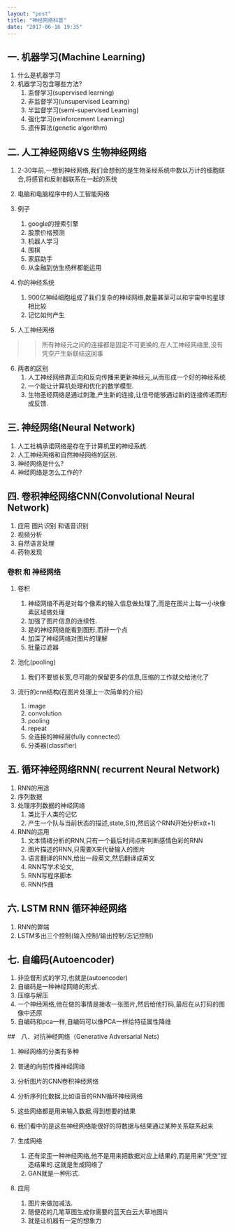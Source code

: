 ```yaml
---
layout: "post"
title: "神经网络科普"
date: "2017-06-16 19:35"
---
```


## 一. 机器学习(Machine Learning)
1. 什么是机器学习
2. 机器学习包含哪些方法?
    1. 监督学习(supervised learning)
    2. 非监督学习(unsupervised Learning)
    3. 半监督学习(semi-supervised Learning)
    4. 强化学习(reinforcement Learning)
    5. 遗传算法(genetic algorithm)

## 二. 人工神经网络VS 生物神经网络
1. 2-30年前,一想到神经网络,我们会想到的是生物圣经系统中数以万计的细胞联合,将感官和反射器联系在一起的系统
2. 电脑和电脑程序中的人工智能网络
3. 例子
    1. google的搜索引擎
    2. 股票价格预测
    3. 机器人学习
    4. 围棋
    5. 家庭助手
    6. 从金融到仿生杨样都能运用

4. 你的神经系统
    1. 900亿神经细胞组成了我们复杂的神经网络,数量甚至可以和宇宙中的星球相比较
    2. 记忆如何产生

5. 人工神经网络
>> 所有神经元之间的连接都是固定不可更换的,在人工神经网络里,没有凭空产生新联结这回事

6. 两者的区别
    1. 人工神经网络靠正向和反向传播来更新神经元,从而形成一个好的神经系统
    2. 一个能让计算机处理和优化的数学模型.
    3. 生物圣经网络是通过刺激,产生新的连接,让信号能够通过新的连接传递而形成反馈.

## 三. 神经网络(Neural Network)
1. 人工社楠承诺网络是存在于计算机里的神经系统.
2. 人工神经网络和自然神经网络的区别.
3. 神经网络是什么?
4. 神经网络是怎么工作的?

## 四. 卷积神经网络CNN(Convolutional Neural Network)
1. 应用 图片识别 和语音识别
2. 视频分析
3. 自然语言处理
4. 药物发现

### 卷积 和 神经网络
1. 卷积  
    1. 神经网络不再是对每个像素的输入信息做处理了,而是在图片上每一小块像素区域做处理
    2. 加强了图片信息的连续性.
    3. 是的神经网络能看到图形,而非一个点
    4. 加深了神经网络对图片的理解
    5. 批量过滤器
2. 池化(pooling)
    1. 我们不要锁长宽,尽可能的保留更多的信息,压缩的工作就交给池化了

2. 流行的cnn结构(在图片处理上一次简单的介绍)
    1. image
    2. convolution
    3. pooling
    4. repeat
    5. 全连接的神经层(fully connected)
    6. 分类器(classifier)

## 五. 循环神经网络RNN( recurrent Neural Network)
1. RNN的用途
2. 序列数据
3. 处理序列数据的神经网络
    1. 类比于人类的记忆
    2. 产生一个队与当前状态的描述,state,S(t),然后这个RNN开始分析x(t+1)
4. RNN的运用
    1. 文本情绪分析的RNN,只有一个最后时间点来判断感情色彩的RNN
    2. 图片描述的RNN,只需要X来代替输入的图片
    3. 语言翻译的RNN,给出一段英文,然后翻译成英文
    4. RNN写学术论文,
    5. RNN写程序脚本
    6. RNN作曲

## 六. LSTM RNN 循环神经网络
1. RNN的弊端
2. LSTM多出三个控制(输入控制/输出控制/忘记控制)

## 七. 自编码(Autoencoder)
1. 非监督形式的学习,也就是(autoencoder)
2. 自编码是一种神经网络的形式.
3. 压缩与解压
4. 一个神经网络,他在做的事情是接收一张图片,然后给他打码,最后在从打码的图像中还原
5. 自编码和pca一样,自编码可以像PCA一样给特征属性降维

##　八．对抗神经网络（Generative Adversarial Nets)
1. 神经网络的分类有多种
2. 普通的向前传播神经网络
3. 分析图片的CNN卷积神经网络
4. 分析序列化数据,比如语音的RNN循环神经网络
5. 这些网络都是用来输入数据,得到想要的结果
6. 我们看中的是这些神经网络能很好的将数据与结果通过某种关系联系起来

7. 生成网络
    1. 还有梁歪一种神经网络,他不是用来把数据对应上结果的,而是用来"凭空"捏造结果的.这就是生成网络了
    2. GAN就是一种形式.
8. 应用
    1. 图片来做加减法.
    2. 随便花的几笔草图生成你需要的蓝天白云大草地图片
    3. 就是让机器有一定的想象力

    